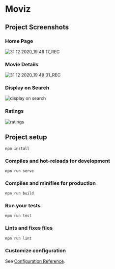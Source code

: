 # Moviz

## Project Screenshots

### Home Page
![31 12 2020_19 48 17_REC](https://user-images.githubusercontent.com/63305945/103413981-e5abee00-4ba1-11eb-9060-fab7de491861.png)

### Movie Details

![31 12 2020_19 49 31_REC](https://user-images.githubusercontent.com/63305945/103413984-e80e4800-4ba1-11eb-8e24-c2d3a7a3a20c.png)

### Display on Search

![display on search](https://user-images.githubusercontent.com/63305945/103414014-168c2300-4ba2-11eb-8698-447b23e027c9.png)

### Ratings

![ratings](https://user-images.githubusercontent.com/63305945/103413987-e9d80b80-4ba1-11eb-80ac-af77326e5d7f.png)

## Project setup
```
npm install
```

### Compiles and hot-reloads for development
```
npm run serve
```

### Compiles and minifies for production
```
npm run build
```

### Run your tests
```
npm run test
```

### Lints and fixes files
```
npm run lint
```

### Customize configuration
See [Configuration Reference](https://cli.vuejs.org/config/).
